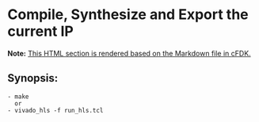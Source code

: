 # **Compile, Synthesize and Export the current IP**
**Note:** [This HTML section is rendered based on the Markdown file in cFDK.](https://github.com/cloudFPGA/cFDK/blob/master/SRA/LIB/SHELL/LIB/hls/NTS/legacy/udp/README.md)


## Synopsis:
    - make
      or
    - vivado_hls -f run_hls.tcl
    
